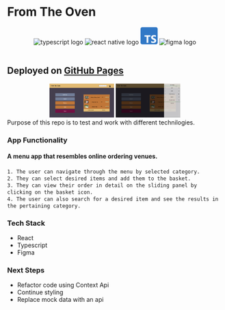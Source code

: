 # From The Oven

<div align="center">
<img alt="typescript logo" width="40px" src="https://upload.wikimedia.org/wikipedia/commons/thumb/9/99/Unofficial_JavaScript_logo_2.svg/1200px-Unofficial_JavaScript_logo_2.svg.png" />
<img alt="react native logo" width="40px" src="https://upload.wikimedia.org/wikipedia/commons/a/a7/React-icon.svg" />
<img alt="ts logo" width="40px" src="./src/assets/Typescript_logo_2020.svg.png"/>
<img  alt="figma logo" width="40px" src="https://upload.wikimedia.org/wikipedia/commons/3/33/Figma-logo.svg"  height="37"/>
</div>
</br>

## Deployed on [GitHub Pages](https://gentjanad.github.io/From-The-Oven/)

<div align="center">
<img src="src/assets/FromTheOven1.png" style=" width:30%; height:auto">
<img src="src/assets/FromTheOven2.png" style=" width:30%; height:auto ">
</div>
Purpose of this repo is to test and work with different technilogies.

### App Functionality

#### A menu app that resembles online ordering venues.

    1. The user can navigate through the menu by selected category.
    2. They can select desired items and add them to the basket.
    3. They can view their order in detail on the sliding panel by clicking on the basket icon.
    4. The user can also search for a desired item and see the results in the pertaining category.

### Tech Stack

- React
- Typescript
- Figma

### Next Steps

- Refactor code using Context Api
- Continue styling
- Replace mock data with an api
